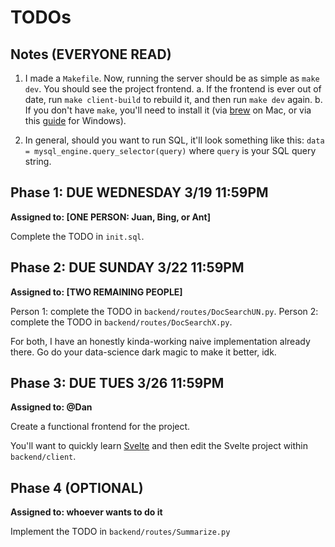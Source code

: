 # TODOs

## Notes (EVERYONE READ)

1. I made a `Makefile`. Now, running the server should be as simple as `make dev`. You should see the project frontend.
   a. If the frontend is ever out of date, run `make client-build` to rebuild it, and then run `make dev` again.
   b. If you don't have `make`, you'll need to install it (via [brew](https://formulae.brew.sh/formula/make) on Mac, or via this [guide](https://medium.com/@samsorrahman/how-to-run-a-makefile-in-windows-b4d115d7c516) for Windows).

2. In general, should you want to run SQL, it'll look something like this:
   `data = mysql_engine.query_selector(query)` where `query` is your SQL query string.

## Phase 1: DUE WEDNESDAY 3/19 11:59PM

**Assigned to: [ONE PERSON: Juan, Bing, or Ant]**

Complete the TODO in `init.sql`.

## Phase 2: DUE SUNDAY 3/22 11:59PM

**Assigned to: [TWO REMAINING PEOPLE]**

Person 1: complete the TODO in `backend/routes/DocSearchUN.py`.
Person 2: complete the TODO in `backend/routes/DocSearchX.py`.

For both, I have an honestly kinda-working naive implementation already there.
Go do your data-science dark magic to make it better, idk.

## Phase 3: DUE TUES 3/26 11:59PM

**Assigned to: @Dan**

Create a functional frontend for the project.

You'll want to quickly learn [Svelte](https://svelte.dev/docs/introduction) and then edit the Svelte project within `backend/client`.

## Phase 4 (OPTIONAL)

**Assigned to: whoever wants to do it**

Implement the TODO in `backend/routes/Summarize.py`
